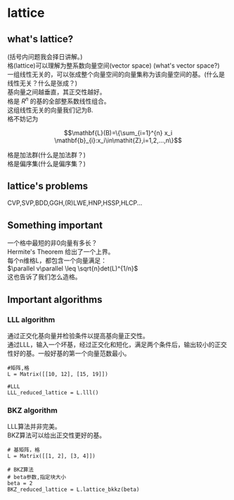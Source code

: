 # lattice    
## what's lattice?    
(括号内问题我会择日讲解。)    
格(lattice)可以理解为整系数向量空间(vector space) (what's vector space?)     
一组线性无关的，可以张成整个向量空间的向量集称为该向量空间的基。(什么是线性无关？什么是张成？)     
基向量之间越垂直，其正交性越好。   
格是 $R^n$ 的基的全部整系数线性组合。   
这组线性无关的向量我们记为B.    
格不妨记为   

$$\mathbf{L}(B)=\{\sum_{i=1}^{n} x_i \mathbf{b}_{i}:x_i\in\mathit{Z},i=1,2,...,n\}$$   

格是加法群(什么是加法群？)    
格是偏序集(什么是偏序集？)    

## lattice's problems    
CVP,SVP,BDD,GGH,(R)LWE,HNP,HSSP,HLCP...    

## Something important  
一个格中最短的非0向量有多长？  
Hermite's Theorem 给出了一个上界。   
每个n维格L，都包含一个向量满足：  
$\parallel v\parallel \leq \sqrt{n}det(L)^{1/n}$   
这也告诉了我们怎么造格。

## Important algorithms    
### LLL algorithm   
通过正交化基向量并检验条件以提高基向量正交性。   
通过LLL，输入一个坏基，经过正交化和短化，满足两个条件后，输出较小的正交性好的基。一般好基的第一个向量范数最小。    

```
#矩阵,格
L = Matrix([[10, 12], [15, 19]])

#LLL
LLL_reduced_lattice = L.lll()
```

### BKZ algorithm    
LLL算法并非完美。    
BKZ算法可以给出正交性更好的基。   
```
# 基矩阵，格
L = Matrix([[1, 2], [3, 4]])

# BKZ算法
# beta参数,指定块大小
beta = 2
BKZ_reduced_lattice = L.lattice_bkkz(beta)

```

